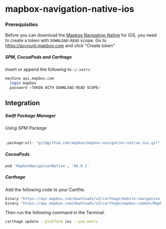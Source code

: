 # mapbox-navigation-native-ios

### Prerequisites

Before you can download the [Mapbox Navigation Native](https://github.com/mapbox/mapbox-navigation-native) for iOS, you need to create a token with `DOWNLOAD:READ` scope.
Go to https://account.mapbox.com and click "Create token"

##### SPM, CocoaPods and Carthage
Insert or append the following to `~/.netrc`

```bash
machine api.mapbox.com
  login mapbox
  password <TOKEN WITH DOWNLOAD:READ SCOPE>
```

## Integration

##### Swift Package Manager

###### Using SPM Package

```swift
.package(url: "git@github.com:mapbox/mapbox-navigation-native-ios.git", from: "66.0.2"),
```

##### CocoaPods

```ruby
pod 'MapboxNavigationNative', '66.0.2'
```

##### Carthage

Add the following code to your Cartfile.

```bash
binary "https://api.mapbox.com/downloads/v2/carthage/mobile-navigation-native/MapboxNavigationNative.json" == 66.0.2
binary "https://api.mapbox.com/downloads/v2/carthage/mapbox-common/MapboxCommon-ios.json" == 18.0.0
```

Then run the following command in the Terminal.
```bash
carthage update --platform ios --use-netrc
```
